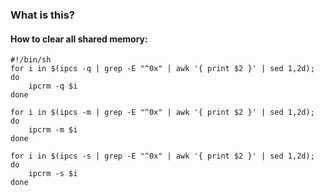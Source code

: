 ### What is this?



#### How to clear all shared memory:

```
#!/bin/sh
for i in $(ipcs -q | grep -E "^0x" | awk '{ print $2 }' | sed 1,2d);
do
	ipcrm -q $i
done

for i in $(ipcs -m | grep -E "^0x" | awk '{ print $2 }' | sed 1,2d);
do
	ipcrm -m $i
done

for i in $(ipcs -s | grep -E "^0x" | awk '{ print $2 }' | sed 1,2d);
do
	ipcrm -s $i
done

```